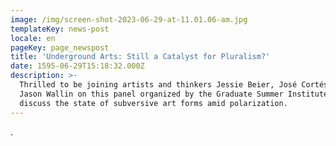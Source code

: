 ```yaml
---
image: /img/screen-shot-2023-06-29-at-11.01.06-am.jpg
templateKey: news-post
locale: en
pageKey: page_newspost
title: 'Underground Arts: Still a Catalyst for Pluralism?'
date: 1595-06-29T15:18:32.000Z
description: >-
  Thrilled to be joining artists and thinkers Jessie Beier, José Cortés, and
  Jason Wallin on this panel organized by the Graduate Summer Institute to
  discuss the state of subversive art forms amid polarization.
---
```

.
